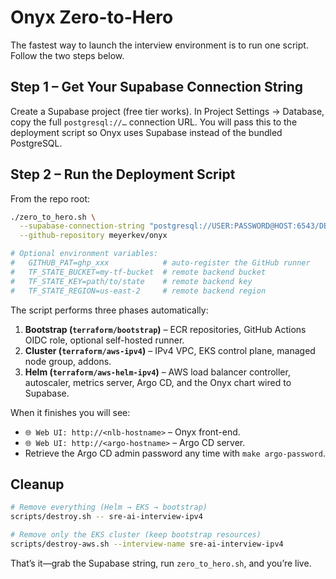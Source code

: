 # Onyx Zero-to-Hero

The fastest way to launch the interview environment is to run one script. Follow the two steps below.

## Step 1 – Get Your Supabase Connection String
Create a Supabase project (free tier works). In Project Settings → Database, copy the full `postgresql://…` connection URL. You will pass this to the deployment script so Onyx uses Supabase instead of the bundled PostgreSQL.

## Step 2 – Run the Deployment Script
From the repo root:

```bash
./zero_to_hero.sh \
  --supabase-connection-string "postgresql://USER:PASSWORD@HOST:6543/DB" \
  --github-repository meyerkev/onyx

# Optional environment variables:
#   GITHUB_PAT=ghp_xxx            # auto-register the GitHub runner
#   TF_STATE_BUCKET=my-tf-bucket  # remote backend bucket
#   TF_STATE_KEY=path/to/state    # remote backend key
#   TF_STATE_REGION=us-east-2     # remote backend region
```

The script performs three phases automatically:
1. **Bootstrap (`terraform/bootstrap`)** – ECR repositories, GitHub Actions OIDC role, optional self-hosted runner.
2. **Cluster (`terraform/aws-ipv4`)** – IPv4 VPC, EKS control plane, managed node group, addons.
3. **Helm (`terraform/aws-helm-ipv4`)** – AWS load balancer controller, autoscaler, metrics server, Argo CD, and the Onyx chart wired to Supabase.

When it finishes you will see:
- `🌐 Web UI: http://<nlb-hostname>` – Onyx front-end.
- `🌐 Web UI: http://<argo-hostname>` – Argo CD server.
- Retrieve the Argo CD admin password any time with `make argo-password`.

## Cleanup

```bash
# Remove everything (Helm → EKS → bootstrap)
scripts/destroy.sh -- sre-ai-interview-ipv4

# Remove only the EKS cluster (keep bootstrap resources)
scripts/destroy-aws.sh --interview-name sre-ai-interview-ipv4
```

That’s it—grab the Supabase string, run `zero_to_hero.sh`, and you’re live.



